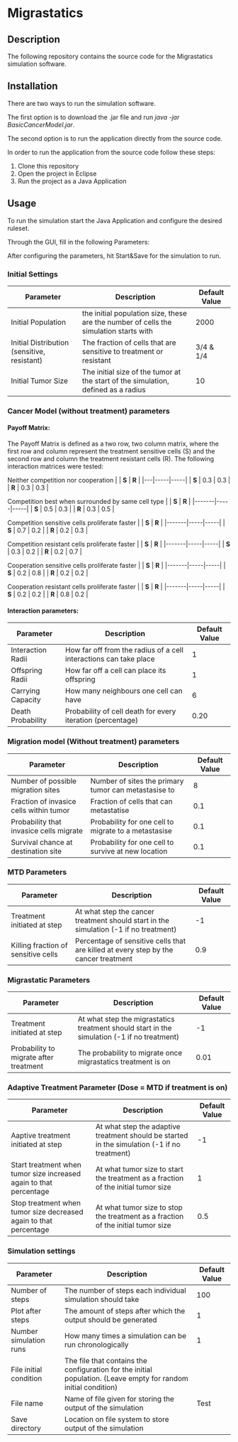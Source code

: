 # Migrastatics

## Description
The following repository contains the source code for the Migrastatics simulation software.

## Installation
There are two ways to run the simulation software.

The first option is to download the .jar file and run *java -jar BasicCancerModel.jar*.

The second option is to run the application directly from the source code.

In order to run the application from the source code follow these steps:
1. Clone this repository
2. Open the project in Eclipse
3. Run the project as a Java Application

## Usage
To run the simulation start the Java Application and configure the desired ruleset.

Through the GUI, fill in the following Parameters:

After configuring the parameters, hit Start&Save for the simulation to run.

### Initial Settings
| Parameter | Description | Default Value |
|---------|-------------|---------------|
|Initial Population | the initial population size, these are the number of cells the simulation starts with | 2000 |
| Initial Distribution (sensitive, resistant) | The fraction of cells that are sensitive to treatment or resistant | 3/4 & 1/4 |
| Initial Tumor Size | The initial size of the tumor at the start of the simulation, defined as a radius | 10 |

### Cancer Model (without treatment) parameters
#### Payoff Matrix:
The Payoff Matrix is defined as a two row, two column matrix, where the first row and column represent the treatment sensitive cells (S) and the second row and column the treatment resistant cells (R). 
    The following interaction matrices were tested:
    
Neither competition nor cooperation
|   | **S**   | **R**   |
|---|-----|-----|
| **S** | 0.3 | 0.3 |
| **R** | 0.3 | 0.3 |

Competition best when surrounded by same cell type
|       | **S**   | **R**   |
|-------|-----|-----|
| **S** | 0.5 | 0.3 |
| **R** | 0.3 | 0.5 |

Competition sensitive cells proliferate faster
|       | **S**   | **R**   |
|-------|-----|-----|
| **S** | 0.7 | 0.2 |
| **R** | 0.2 | 0.3 |

Competition resistant cells proliferate faster
|       | **S**   | **R**   |
|-------|-----|-----|
| **S** | 0.3 | 0.2 |
| **R** | 0.2 | 0.7 |

Cooperation sensitive cells proliferate faster
|       | **S**   | **R**   |
|-------|-----|-----|
| **S** | 0.2 | 0.8 |
| **R** | 0.2 | 0.2 |

Cooperation resistant cells proliferate faster
|       | **S**   | **R**   |
|-------|-----|-----|
| **S** | 0.2 | 0.2 |
| **R** | 0.8 | 0.2 |


#### Interaction parameters:
| Parameter | Description | Default Value |
|---------|-------------|---------------|
| Interaction Radii | How far off from the radius of a cell interactions can take place | 1 |
| Offspring Radii | How far off a cell can place its offspring | 1 |
| Carrying Capacity | How many neighbours one cell can have | 6 |
| Death Probability | Probability of cell death for every iteration (percentage) | 0.20 |

### Migration model (Without treatment) parameters
| Parameter | Description | Default Value |
|---------|-------------|---------------|
| Number of possible migration sites | Number of sites the primary tumor can metastasise to | 8 |
| Fraction of invasice cells within tumor | Fraction of cells that can metastatise | 0.1 |
| Probability that invasice cells migrate | Probability for one cell to migrate to a metastasise | 0.1 |
| Survival chance at destination site | Probability for one cell to survive at new location | 0.1 |

### MTD Parameters
| Parameter | Description | Default Value |
|---------|-------------|---------------|
| Treatment initiated at step | At what step the cancer treatment should start in the simulation (-1 if no treatment) | -1 |
| Killing fraction of sensitive cells | Percentage of sensitive cells that are killed at every step by the cancer treatment | 0.9 |

### Migrastatic Parameters
| Parameter | Description | Default Value |
|---------|-------------|---------------|
| Treatment initiated at step | At what step the migrastatics treatment should start in the simulation (-1 if no treatment) | -1 |
| Probability to migrate after treatment | The probability to migrate once migrastatics treatment is on | 0.01 |

### Adaptive Treatment Parameter (Dose = MTD if treatment is on)
| Parameter | Description | Default Value |
|---------|-------------|---------------|
| Aaptive treatment initiated at step | At what step the adaptive treatment should be started in the simulation (-1 if no treatment) | -1 |
| Start treatment when tumor size increased again to that percentage | At what tumor size to start the treatment as a fraction of the initial tumor size | 1 |
| Stop treatment when tumor size decreased again to that percentage | At what tumor size to stop the treatment as a fraction of the initial tumor size | 0.5 |

### Simulation settings
| Parameter | Description | Default Value |
|---------|-------------|---------------|
| Number of steps | The number of steps each individual simulation should take | 100 |
| Plot after steps | The amount of steps after which the output should be generated | 1 |
| Number simulation runs | How many times a simulation can be run chronologically | 1 |
| File initial condition | The file that contains the configuration for the initial population. (Leave empty for random initial condition) | |
| File name | Name of file given for storing the output of the simulation | Test |
| Save directory | Location on file system to store output of the simulation | |
